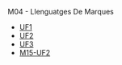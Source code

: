 M04 - Llenguatges De Marques

- [UF1](https://github.com/OscarBePl/Portfoli/tree/main/Moduls/M04-LlenguatgesDeMarques/UF1)
- [UF2](https://github.com/OscarBePl/Portfoli/tree/main/Moduls/M04-LlenguatgesDeMarques/UF2)
- [UF3](https://github.com/OscarBePl/Portfoli/tree/main/Moduls/M04-LlenguatgesDeMarques/UF3)
- [M15-UF2]()
